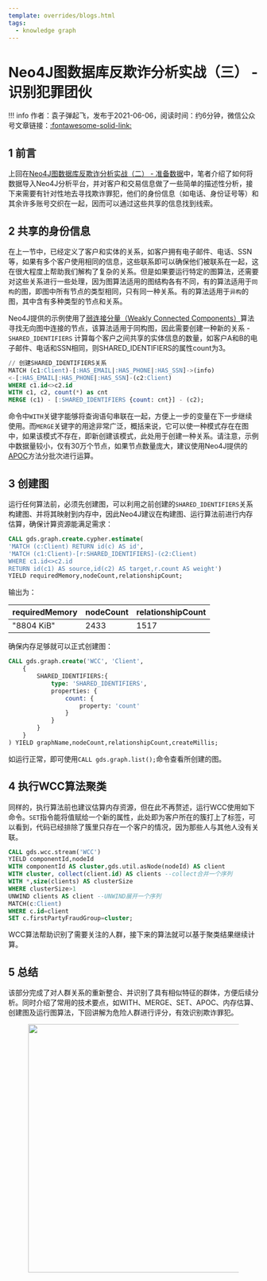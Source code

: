 ```yaml
---
template: overrides/blogs.html
tags:
  - knowledge graph
---
```


# Neo4J图数据库反欺诈分析实战（三） - 识别犯罪团伙

!!! info
    作者：袁子弹起飞，发布于2021-06-06，阅读时间：约6分钟，微信公众号文章链接：[:fontawesome-solid-link:](https://mp.weixin.qq.com/s?__biz=MzI4Mjk3NzgxOQ==&mid=2247485261&idx=1&sn=9bbe4e099d7e199d749540797e82e443&chksm=eb90f439dce77d2fb5a8f06707844f0eef22667821f97d9e509563a36cebb2ed1903994056dd&token=1481538225&lang=zh_CN#rd)

## 1 前言

上回在[Neo4J图数据库反欺诈分析实战（二） - 准备数据](https://mp.weixin.qq.com/s?__biz=MzI4Mjk3NzgxOQ==&mid=2247485256&idx=1&sn=0d87a1d090f7282f85f3d2395372c8ed&chksm=eb90f43cdce77d2af75e6313e945a83f2309743e7e7e0855c99d9ecece6f3d24f3ad06ae80a4&token=771475859&lang=zh_CN#rd)中，笔者介绍了如何将数据导入Neo4J分析平台，并对客户和交易信息做了一些简单的描述性分析，接下来需要有针对性地去寻找欺诈罪犯，他们的身份信息（如电话、身份证号等）和其余许多账号交织在一起，因而可以通过这些共享的信息找到线索。

## 2 共享的身份信息

在上一节中，已经定义了客户和实体的关系，如客户拥有电子邮件、电话、SSN等，如果有多个客户使用相同的信息，这些联系即可以确保他们被联系在一起，这在很大程度上帮助我们解构了复杂的关系。但是如果要运行特定的图算法，还需要对这些关系进行一些处理，因为图算法适用的图结构各有不同，有的算法适用于`同构`的图，即图中所有节点的类型相同，只有同一种关系。有的算法适用于`异构`的图，其中含有多种类型的节点和关系。

Neo4J提供的示例使用了[弱连接分量（Weakly Connected Components）](https://neo4j.com/docs/graph-data-science/current/algorithms/wcc/ 'Weakly Connected Components')算法寻找无向图中连接的节点，该算法适用于同构图，因此需要创建一种新的关系 - `SHARED_IDENTIFIERS` 计算每个客户之间共享的实体信息的数量，如客户A和B的电子邮件、电话和SSN相同，则SHARED_IDENTIFIERS的属性count为3。

```sql
// 创建SHARED_IDENTIFIERS关系
MATCH (c1:Client)-[:HAS_EMAIL|:HAS_PHONE|:HAS_SSN]->(info)
<-[:HAS_EMAIL|:HAS_PHONE|:HAS_SSN]-(c2:Client)
WHERE c1.id<>c2.id
WITH c1, c2, count(*) as cnt
MERGE (c1) - [:SHARED_IDENTIFIERS {count: cnt}] - (c2);
```

命令中`WITH`关键字能够将查询语句串联在一起，方便上一步的变量在下一步继续使用。而`MERGE`关键字的用途非常广泛，概括来说，它可以使一种模式存在在图中，如果该模式不存在，即新创建该模式，此处用于创建一种关系。请注意，示例中数据量较小，仅有30万个节点，如果节点数量庞大，建议使用Neo4J提供的[APOC](https://neo4j.com/labs/apoc/4.2/overview/apoc.periodic/apoc.periodic.iterate/ 'apoc.periodic.iterate')方法分批次进行运算。

## 3 创建图

运行任何算法前，必须先创建图，可以利用之前创建的`SHARED_IDENTIFIERS`关系构建图、并将其映射到内存中，因此Neo4J建议在构建图、运行算法前进行内存估算，确保计算资源能满足需求：

```sql
CALL gds.graph.create.cypher.estimate(
'MATCH (c:Client) RETURN id(c) AS id',
'MATCH (c1:Client)-[r:SHARED_IDENTIFIERS]-(c2:Client)
WHERE c1.id<>c2.id
RETURN id(c1) AS source,id(c2) AS target,r.count AS weight')
YIELD requiredMemory,nodeCount,relationshipCount;
```

输出为：

| requiredMemory | nodeCount | relationshipCount |
|---|---|---|
| "8804 KiB" | 2433 | 1517 |

确保内存足够就可以正式创建图：

```sql
CALL gds.graph.create('WCC', 'Client',
	{
    	SHARED_IDENTIFIERS:{
        	type: 'SHARED_IDENTIFIERS',
        	properties: {
            	count: {
                	property: 'count'
                }
            }
        }
	}
) YIELD graphName,nodeCount,relationshipCount,createMillis;
```

如运行正常，即可使用`CALL gds.graph.list();`命令查看所创建的图。

## 4 执行WCC算法聚类

同样的，执行算法前也建议估算内存资源，但在此不再赘述，运行WCC使用如下命令。`SET`指令能将值赋给一个新的属性，此处即为客户所在的簇打上了标签，可以看到，代码已经排除了簇里只存在一个客户的情况，因为那些人与其他人没有关联。

```sql
CALL gds.wcc.stream('WCC')
YIELD componentId,nodeId
WITH componentId AS cluster,gds.util.asNode(nodeId) AS client
WITH cluster, collect(client.id) AS clients --collect合并一个序列
WITH *,size(clients) AS clusterSize
WHERE clusterSize>1
UNWIND clients AS client --UNWIND展开一个序列
MATCH(c:Client)
WHERE c.id=client
SET c.firstPartyFraudGroup=cluster;
```

WCC算法帮助识别了需要关注的人群，接下来的算法就可以基于聚类结果继续计算。

## 5 总结

该部分完成了对人群关系的重新整合、并识别了具有相似特征的群体，方便后续分析。同时介绍了常用的技术要点，如WITH、MERGE、SET、APOC、内存估算、创建图及运行图算法，下回讲解为危险人群进行评分，有效识别欺诈罪犯。

<figure>
  <img src="https://cdn.jsdelivr.net/gh/BulletTech2021/Pics/2021-6-14/1623639526512-1080P%20(Full%20HD)%20-%20Tail%20Pic.png" width="500" />
</figure>
